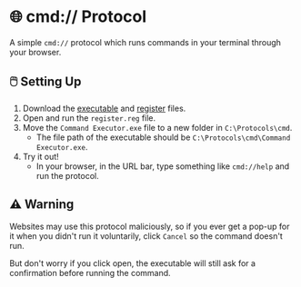# 🌐 cmd:// Protocol
A simple `cmd://` protocol which runs commands in your terminal through your browser.

## 🖱️ Setting Up
1. Download the [executable](https://raw.githubusercontent.com/WilliamDavidHarrison/cmd-protocol/main/Command%20Executor.exe) and [register](https://raw.githubusercontent.com/WilliamDavidHarrison/cmd-protocol/main/register.reg) files.
2. Open and run the `register.reg` file.
3. Move the `Command Executor.exe` file to a new folder in `C:\Protocols\cmd`.
    - The file path of the executable should be `C:\Protocols\cmd\Command Executor.exe`.
4. Try it out!
    - In your browser, in the URL bar, type something like `cmd://help` and run the protocol.

## ⚠️ Warning
Websites may use this protocol maliciously, so if you ever get a pop-up for it when you didn't run it voluntarily, click `Cancel` so the command doesn't run.

But don't worry if you click open, the executable will still ask for a confirmation before running the command.
